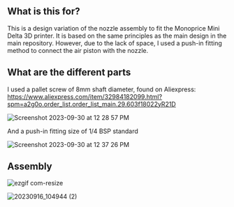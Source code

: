 ## What is this for?

This is a design variation of the nozzle assembly to fit the Monoprice Mini Delta 3D printer. It is based on the same principles as the main design in the main repository. However, due to the lack of space, I used a push-in fitting method to connect the air piston with the nozzle.

## What are the different parts

I used a pallet screw of 8mm shaft diameter, found on Aliexpress: https://www.aliexpress.com/item/32984182099.html?spm=a2g0o.order_list.order_list_main.29.603f18022yR21D

![Screenshot 2023-09-30 at 12 28 57 PM](https://github.com/abinmahfuth/aei-kit-impresion-pasta-MP-Delta-V1/assets/47085728/71c794bc-9f65-45c3-a321-314273a6def5)

And a push-in fitting size of 1/4 BSP standard

![Screenshot 2023-09-30 at 12 37 26 PM](https://github.com/abinmahfuth/aei-kit-impresion-pasta-MP-Delta-V1/assets/47085728/59f85881-1e04-45af-a9e0-a71529d210d3)

## Assembly
![ezgif com-resize](https://github.com/abinmahfuth/aei-kit-impresion-pasta-MP-Delta-V1/assets/47085728/0e98df66-0e9a-4833-930d-e25cafda61ec)


![20230916_104944 (2)](https://github.com/abinmahfuth/aei-kit-impresion-pasta-MP-Delta-V1/assets/47085728/78de547a-fbc7-4ad7-87ed-7ddeb000aeea)

